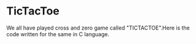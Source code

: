 # TicTacToe
We all have played cross and zero game called "TICTACTOE".Here is the code written for the same in C language.

